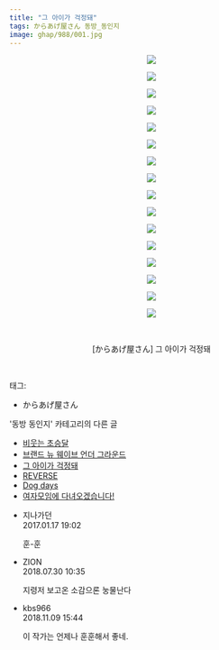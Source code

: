 ```yaml
---
title: "그 아이가 걱정돼"
tags: からあげ屋さん 동방_동인지
image: ghap/988/001.jpg
---
```

<div class="article">
<p style="text-align: center; clear: none; float: none;"><img src="{{ site.nasurl }}/ghap/988/001.jpg"/></p>
<p style="text-align: center; clear: none; float: none;"><img src="{{ site.nasurl }}/ghap/988/002.jpg"/></p>
<p style="text-align: center; clear: none; float: none;"><img src="{{ site.nasurl }}/ghap/988/003.jpg"/></p>
<p style="text-align: center; clear: none; float: none;"><img src="{{ site.nasurl }}/ghap/988/004.jpg"/></p>
<p style="text-align: center; clear: none; float: none;"><img src="{{ site.nasurl }}/ghap/988/005.jpg"/></p>
<p style="text-align: center; clear: none; float: none;"><img src="{{ site.nasurl }}/ghap/988/006.jpg"/></p>
<p style="text-align: center; clear: none; float: none;"><img src="{{ site.nasurl }}/ghap/988/007.jpg"/></p>
<p style="text-align: center; clear: none; float: none;"><img src="{{ site.nasurl }}/ghap/988/008.jpg"/></p>
<p style="text-align: center; clear: none; float: none;"><img src="{{ site.nasurl }}/ghap/988/009.jpg"/></p>
<p style="text-align: center; clear: none; float: none;"><img src="{{ site.nasurl }}/ghap/988/010.jpg"/></p>
<p style="text-align: center; clear: none; float: none;"><img src="{{ site.nasurl }}/ghap/988/011.jpg"/></p>
<p style="text-align: center; clear: none; float: none;"><img src="{{ site.nasurl }}/ghap/988/012.jpg"/></p>
<p style="text-align: center; clear: none; float: none;"><img src="{{ site.nasurl }}/ghap/988/013.jpg"/></p>
<p style="text-align: center; clear: none; float: none;"><img src="{{ site.nasurl }}/ghap/988/014.jpg"/></p>
<p style="text-align: center; clear: none; float: none;"><img src="{{ site.nasurl }}/ghap/988/015.jpg"/></p>
<p style="text-align: center; clear: none; float: none;"><img src="{{ site.nasurl }}/ghap/988/016.jpg"/></p>
<p style="text-align: center; clear: none; float: none;"><br/></p>
<p style="text-align: center; clear: none; float: none;">[からあげ屋さん] 그 아이가 걱정돼</p>
<p><br/></p>
</div><div class="tagTrail">
<p>태그: </p>
<ul>
<li>からあげ屋さん</li>
</ul>
</div><div class="another">
<p>'동방 동인지' 카테고리의 다른 글</p>
<ul>
<li><a href="/2016-07-21-ghap_990">비웃는 초승달</a></li>
<li><a href="/2016-07-21-ghap_989">브랜드 뉴 웨이브 언더 그라운드</a></li>
<li><a href="/2016-07-21-ghap_988">그 아이가 걱정돼</a></li>
<li><a href="/2016-07-21-ghap_987">REVERSE</a></li>
<li><a href="/2016-07-21-ghap_986">Dog days</a></li>
<li><a href="/2016-07-21-ghap_985">여자모임에 다녀오겠습니다!</a></li>
</ul>
</div><div class="cb_module cb_fluid">
<div class="cb_wrt cb_profile">
<div class="comment">
<ul>
<li class="cb_thumb_off" id="comment14894037">
<div class="cb_comment_area">
<div class="cb_info_area">
<div class="cb_section">
<span class="cb_nick_name">지나가던</span>
</div>
<div class="cb_section">
<span class="cb_date">2017.01.17 19:02 </span>
</div>
</div>
<div class="cb_dsc_comment">
<p class="cb_dsc">
											훈-훈
										</p>
</div>
</div></li>
<li class="cb_thumb_off" id="comment15296793">
<div class="cb_comment_area">
<div class="cb_info_area">
<div class="cb_section">
<span class="cb_nick_name">ZION</span>
</div>
<div class="cb_section">
<span class="cb_date">2018.07.30 10:35 </span>
</div>
</div>
<div class="cb_dsc_comment">
<p class="cb_dsc">
											지령저 보고온 소감으론 눙물난다
										</p>
</div>
</div></li>
<li class="cb_thumb_off" id="comment15370514">
<div class="cb_comment_area">
<div class="cb_info_area">
<div class="cb_section">
<span class="cb_nick_name">kbs966</span>
</div>
<div class="cb_section">
<span class="cb_date">2018.11.09 15:44 </span>
</div>
</div>
<div class="cb_dsc_comment">
<p class="cb_dsc">
											이 작가는 언제나 훈훈해서 좋네.
										</p>
</div>
</div></li>
</ul>
</div>
</div><!-- commentList close -->
</div>